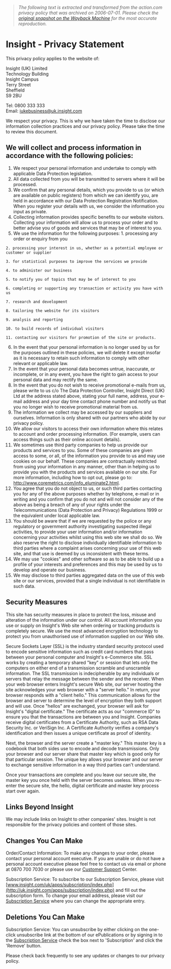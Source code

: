 > *The following text is extracted and transformed from the action.com privacy policy that was archived on 2006-07-01. Please check the [original snapshot on the Wayback Machine](https://web.archive.org/web/20060701223024id_/http%3A//uk.insight.com/static/privacy.php) for the most accurate reproduction.*

# Insight - Privacy Statement

This privacy policy applies to the website of:

Insight (UK) Limited  
Technology Building  
Insight Campus  
Terry Street  
Sheffield  
S9 2BU

Tel: 0800 333 333  
Email: [iukebusiness@uk.insight.com](mailto:iukebusiness@uk.insight.com)

We respect your privacy. This is why we have taken the time to disclose our information collection practices and our privacy policy. Please take the time to review this document.

## We will collect and process information in accordance with the following policies:

  


  1. We respect your personal information and undertake to comply with applicable Data Protection legislation.
  2. All data collected from you will be transmitted to servers where it will be processed.
  3. We confirm that any personal details, which you provide to us (or which are available on public registers) from which we can identify you, are held in accordance with our Data Protection Registration Notification. When you register your details with us, we consider the information you input as private.
  4. Collecting information provides specific benefits to our website visitors. Collecting your information will allow us to process your order and to better advise you of goods and services that may be of interest to you.
  5. We use the information for the following purposes:
    1. processing any order or enquiry from you  

    2. processing your interest in us, whether as a potential employee or customer or supplier  

    3. for statistical purposes to improve the services we provide  

    4. to administer our business  

    5. to notify you of topics that may be of interest to you  

    6. completing or supporting any transaction or activity you have with us  

    7. research and development  

    8. tailoring the website for its visitors  

    9. analysis and reporting  

    10. to build records of individual visitors  

    11. contacting our visitors for promotion of the site or products.  

  

  6. In the event that your personal information is no longer used by us for the purposes outlined in these policies, we will delete it except insofar as it is necessary to retain such information to comply with other relevant or applicable law.
  7. In the event that your personal data becomes untrue, inaccurate, or incomplete, or in any event, you have the right to gain access to your personal data and may rectify the same.
  8. In the event that you do not wish to receive promotional e-mails from us, please write to us c/o The Data Protection Controller, Insight Direct (UK) Ltd at the address stated above, stating your full name, address, your e-mail address and your day time contact phone number and notify us that you no longer wish to receive promotional material from us.
  9. The information we collect may be accessed by our suppliers and ourselves. Information is only shared with our partners who abide by our privacy policy.
  10. We allow our visitors to access their own information where this relates to account and order processing information. (For example, users can access things such as their online account details).
  11. We sometimes use third party companies to help us provide our products and services to you. Some of these companies are given access to some, or all, of the information you provide to us and may use cookies on our behalf. These companies are contractually restricted from using your information in any manner, other than in helping us to provide you with the products and services available on our site. For more information, including how to opt out, please go to: <http://www.coremetrics.com/info_eluminate2.html>.
  12. You agree that you do not object to us, or such third parties contacting you for any of the above purposes whether by telephone, e-mail or in writing and you confirm that you do not and will not consider any of the above as being a breach of any of your rights under the Telecommunications (Data Protection and Privacy) Regulations 1999 or the equivalent under local applicable law.
  13. You should be aware that if we are requested by the police or any regulatory or government authority investigating suspected illegal activities, to provide your user information and/or information concerning your activities whilst using this web site we shall do so. We also reserve the right to disclose individually identifiable information to third parties where a complaint arises concerning your use of this web site, and that use is deemed by us inconsistent with these terms.
  14. We may use "cookies" and other software so as to be able to build up a profile of your interests and preferences and this may be used by us to develop and operate our business.
  15. We may disclose to third parties aggregated data on the use of this web site or our services, provided that a single individual is not identifiable in such data.



## Security Measures

This site has security measures in place to protect the loss, misuse and alteration of the information under our control. All account information you use or supply on Insight's Web site when ordering or tracking products is completely secure. We use the most advanced encryption technology to protect you from unauthorised use of information supplied on our Web site.

Secure Sockets Layer (SSL) is the industry standard security protocol used to encode sensitive information such as credit card numbers that pass between your personal computer and Insight's e-Commerce site. SSL works by creating a temporary shared "key" or session that lets only the computers on either end of a transmission scramble and unscramble information. The SSL transmission is indecipherable by any individuals or servers that relay the message between the sender and the receiver. When your web browser enters Insight's secure Web site, our server hosting the site acknowledges your web browser with a "server hello." In return, your browser responds with a "client hello." This communication allows for the browser and server to determine the level of encryption they both support and will use. Once "hellos" are exchanged, your browser will ask for Insight's "digital certificate." The certificate acts as our "commerce ID" to ensure you that the transactions are between you and Insight. Companies receive digital certificates from a Certificate Authority, such as RSA Data Security Inc. or VeriSign Inc. A Certificate Authority verifies a company's identification and then issues a unique certificate as proof of identity.

Next, the browser and the server create a "master key." This master key is a codebook that both sides use to encode and decode transmissions. Only your browser and our server share that master key which is good only for that particular session. The unique key allows your browser and our server to exchange sensitive information in a way third parties can't understand.

Once your transactions are complete and you leave our secure site, the master key you once held with the server becomes useless. When you re-enter the secure site, the hello, digital certificate and master key process start over again.

## Links Beyond Insight

We may include links on Insight to other companies' sites. Insight is not responsible for the privacy policies and content of those sites.

## Changes You Can Make

Order/Contact Information: To make any changes to your order, please contact your personal account executive. If you are unable or do not have a personal account executive please feel free to contact us via email or phone at 0870 700 7030 or please use our [Customer Support](http://uk.insight.com/apps/problemsolver/index.php) Center.

Subscription Service: To subscribe to our Subscription Service, please visit [www.insight.com/uk/apps/subscription/index.php](http://uk.insight.com/apps/subscription/index.php) and fill out the subscription form. To change your email address, please visit our [Subscription Service](http://uk.insight.com/apps/subscription/index.php) where you can change the appropriate entry.

## Deletions You Can Make

Subscription Service: You can unsubscribe by either clicking on the one-click unsubscribe link at the bottom of our ePublications or by signing in to the [Subscription Service](http://uk.insight.com/apps/subscription/index.php) check the box next to 'Subscription' and click the 'Remove' button.

Please check back frequently to see any updates or changes to our privacy policy. 
